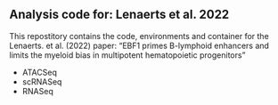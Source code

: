 ## Analysis code for: Lenaerts et al. 2022

This repostitory contains the code, environments and container for the Lenaerts. et al. (2022) paper: “EBF1 primes B-lymphoid enhancers and limits the myeloid bias in multipotent hematopoietic progenitors”

 - ATACSeq
 - scRNASeq
 - RNASeq

